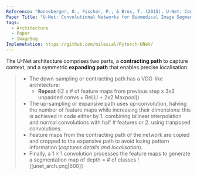 ```yaml
---
Reference: "Ronneberger, O., Fischer, P., & Brox, T. (2015). U-Net: Convolutional Networks for Biomedical Image Segmentation. In N. Navab, J. Hornegger, W. M. Wells, & A. F. Frangi (Eds.), Medical Image Computing and Computer-Assisted Intervention – MICCAI 2015 (pp. 234–241). Springer International Publishing. https://doi.org/10.1007/978-3-319-24574-4_28"
Paper Title: "U-Net: Convolutional Networks for Biomedical Image Segmentation"
tags:
  - Architecture
  - Paper
  - ImageSeg
Implemetation: https://github.com/milesial/Pytorch-UNet/
---
```

 The U-Net architecture comprises two parts, a **contracting path** to capture context, and a symmetric **expanding path** that enables precise localisation. 
> - The down-sampling or contracting path has a VGG-like architecture: 
> 	- **Repeat** ((2 x # of feature maps from previous step x 3x3 unpadded convs + ReLU + 2x2 Maxpool)) 
> - The up-sampling or expansive path uses up-convolution, halving the number of feature maps while increasing their dimensions: this is achieved in code either by 1. combining bilinear interpolation and normal convolutions with half # features or 2. using tranposed convolutions.
> - Feature maps from the contracting path of the network are copied and cropped to the expansive path to avoid losing pattern information (*captures details and localisation*). 
> - Finally, a 1 × 1 convolution processes the feature maps to generate a segmentation map of depth = # of classes
![[unet_arch.png|600]]
